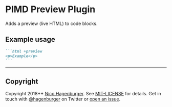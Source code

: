 # PIMD Preview Plugin

Adds a preview (live HTML) to code blocks.

## Example usage

````markdown
```html +preview
<p>Example</p>
```
````

---

## Copyright

Copyright 2018++ [Nico Hagenburger](https://www.hagenburger.net).
See [MIT-LICENSE](MIT-LICENSE) for details.
Get in touch with [@hagenburger](https://twitter.com/hagenburger) on Twitter or
[open an issue](https://github.com/hagenburger/pimd/issues/new).
